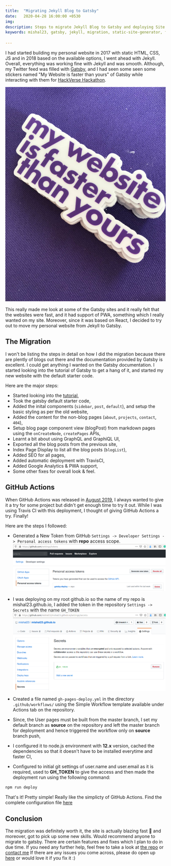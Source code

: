 ```yaml
---
title:  "Migrating Jekyll Blog to Gatsby"
date:   2020-04-28 16:00:00 +0530
img:
description: Steps to migrate Jekyll Blog to Gatsby and deploying Site using GitHub Actions to GitHub Pages
keywords: mishal23, gatsby, jekyll, migration, static-site-generator, fast, modern, frameworks, react, graphql, github-actions, github, ci-cd

---
```



I had started building my personal website in 2017 with static HTML, CSS, JS and in 2018 based on the available options, I went ahead with Jekyll. Overall, everything was working fine with Jekyll and was smooth. Although, my Twitter feed was filled with [Gatsby](https://www.gatsbyjs.org/), and I had seen some seen some stickers named "My Website is faster than yours" of Gatsby while interacting with them for [HackVerse Hackathon](https://hackverse.nitk.ac.in).

![gatsby quote](./images/website-faster.jpg)

This really made me look at some of the Gatsby sites and it really felt that the websites were fast, and it had support of PWA, something which I really wanted on my site. Moreover, since it was based on React, I decided to try out to move my personal website from Jekyll to Gatsby.

## The Migration

I won't be listing the steps in detail on how I did the migration because there are plently of blogs out there and the documentation provided by Gatsby is excellent. I could get anything I wanted on the Gatsby documentation. I started looking into the tutorial of Gatsby to get a hang of it, and started my new website with the default starter code.

Here are the major steps:
- Started looking into the [tutorial](https://www.gatsbyjs.org/tutorial/),
- Took the gatsby default starter code,
- Added the inital components (`sidebar`, `post`, `default`), and setup the basic styling as per the old website,
- Added the content for the non-blog pages (`about`, `projects`, `contact`, `404`),
- Setup blog page component view (blogPost) from markdown pages using the `onCreateNode`, `createPages` APIs,
- Learnt a bit about using GraphQL and GraphiQL UI,
- Exported all the blog posts from the previous site,
- Index Page Display to list all the blog posts (`blogList`),
- Added SEO for all pages,
- Added automatic deployment with TravisCI,
- Added Google Analytics & PWA support,
- Some other fixes for overall look & feel.

## GitHub Actions

When GitHub Actions was released in [August 2019](https://github.blog/2019-08-08-github-actions-now-supports-ci-cd/), I always wanted to give it a try for some project but didn't get enough time to try it out. While I was using Travis CI with this deployment, I thought of giving GitHub Actions a try. Finally!

Here are the steps I followed:

- Generated a New Token from GitHub ```Settings -> Developer Settings -> Personal access tokens``` with **repo** access scope.
![GitHub Token](./images/repo-token.png)

- I was deploying on my root github.io so the name of my repo is mishal23.github.io, I added the token in the repository ```Settings -> Secrets``` with the name ```GH_TOKEN```
![Set Secret Token](./images/set-secret.png)

- Created a file named `gh-pages-deploy.yml` in the directory ```.github/workflows/``` using the Simple Workflow template available under Actions tab on the repository.
- Since, the User pages must be built from the master branch, I set my default branch as **source** on the repository and left the master branch for deployment and hence triggered the workflow only on **source** branch push,
- I configured it to node.js environment with **12.x** version, cached the dependencies so that it doesn't have to be installed everytime and faster CI,
- Configured to initial git settings of user.name and user.email as it is required, used to **GH_TOKEN** to give the access and then made the deployment run using the following command:
```bash
npm run deploy
```

That's it! Pretty simple! Really like the simplicty of GitHub Actions. Find the complete configuration file [here](https://github.com/mishal23/mishal23.github.io/blob/source/.github/workflows/gh-pages-deploy.yml)


## Conclusion

The migration was definitely worth it, the site is actually blazing fast 🚀 and moreover, got to pick up some new skills. Would recommend anyone to migrate to gatsby. There are certain features and fixes which I plan to do in due time. If you need any further help, feel free to take a look at [the repo](https://github.com/mishal23/mishal23.github.io/) or [contact me](/contact) If there are any issues you come across, please do open up [here](https://github.com/mishal23/mishal23.github.io/issues) or would love it if you fix it :)
